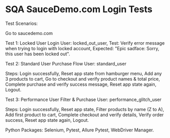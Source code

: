 # SQA SauceDemo.com Login Tests

Test Scenarios: 

Go to saucedemo.com  

Test 1: Locked User Login
User: locked_out_user,
Test: Verify error message when trying to login with locked account,
Expected: "Epic sadface: Sorry, this user has been locked out".

Test 2: Standard User Purchase Flow
User: standard_user

Steps:
Login successfully,
Reset app state from hamburger menu,
Add any 3 products to cart,
Go to checkout and verify product names & total price,
Complete purchase and verify success message,
Reset app state again,
Logout.

Test 3: Performance User Filter & Purchase
User: performance_glitch_user

Steps:
Login successfully,
Reset app state,
Filter products by name (Z to A),
Add first product to cart,
Complete checkout and verify details,
Verify order success,
Reset app state again,
Logout. 

Python Packages:
Selenium,
Pytest,
Allure Pytest,
WebDriver Manager.
 
